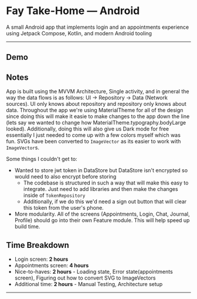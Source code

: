 # Fay Take-Home — Android

A small Android app that implements login and an appointments experience using Jetpack Compose, Kotlin, and modern Android tooling

---

## Demo

<!-- <video src="demo/demo.mov" controls width="640"></video> -->

## Notes

App is built using the MVVM Architecture, Single activity, and in general the way the data flows is as follows: UI -> Repository -> Data (Network sources). UI only knows about repository and repository only knows about data.
Throughout the app we're using MaterialTheme for all of the design since doing this will make it easie to make changes to the app down the line (lets say we wanted to change how  MaterialTheme.typography.bodyLarge looked).
Additionally, doing this will also give us Dark mode for free essentially I just needed to come up with a few colors myself which was fun. SVGs have been converted to `ImageVector` as its easier to work with `ImageVector`s.

Some things I couldn't get to:

- Wanted to store jwt token in DataStore but DataStore isn't encrypted so would need to also encrypt before storing
  - The codebase is structured in such a way that will make this easy to integrate. Just need to add libraries and then make the changes inside of `TokenRepository`
  - Additionally, if we do this we'd need a sign out button that will clear this token from the user's phone.
- More modularity. All of the screens (Appointments, Login, Chat, Journal, Profile) should go into their own Feature module. This will help speed up build time.

## Time Breakdown

- Login screen: **2 hours**
- Appointments screen: **4 hours**
- Nice-to-haves: **2 hours** - Loading state, Error state(appointments screen), Figuring out how to convert SVG to ImageVectors 
- Additional time: **2 hours** - Manual Testing, Architecture setup

---
